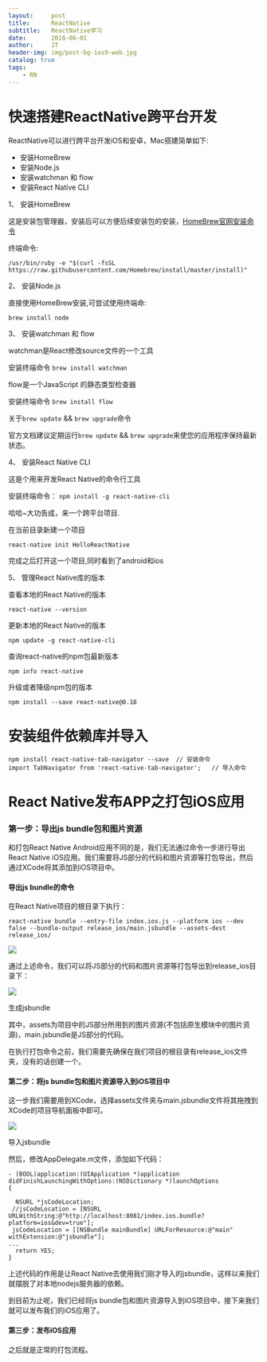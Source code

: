 ```yaml
---
layout:     post
title:      ReactNative
subtitle:   ReactNative学习
date:       2018-06-01
author:     JT
header-img: img/post-bg-ios9-web.jpg
catalog: true
tags:
    - RN
---
```


# 快速搭建ReactNative跨平台开发

ReactNative可以进行跨平台开发iOS和安卓，Mac搭建简单如下:

* 安装HomeBrew
* 安装Node.js
* 安装watchman 和 flow
* 安装React Native CLI

1、 安装HomeBrew

这是安装包管理器，安装后可以方便后续安装包的安装，[HomeBrew官网安装命令](https://brew.sh)

终端命令:

`/usr/bin/ruby -e "$(curl -fsSL https://raw.githubusercontent.com/Homebrew/install/master/install)"`

2、 安装Node.js

直接使用HomeBrew安装,可尝试使用终端命:

`brew install node`

3、 安装watchman 和 flow

watchman是React修改source文件的一个工具

安装终端命令 `brew install watchman`

flow是一个JavaScript 的静态类型检查器

安装终端命令 `brew install flow`

关于`brew update` && `brew upgrade`命令

官方文档建议定期运行`brew update` && `brew upgrade`来使您的应用程序保持最新状态。

4、 安装React Native CLI

这是个用来开发React Native的命令行工具

安装终端命令： `npm install -g react-native-cli`

哈哈~大功告成，来一个跨平台项目.

在当前目录新建一个项目

`react-native init HelloReactNative`

完成之后打开这一个项目,同时看到了android和ios

5、 管理React Native库的版本

查看本地的React Native的版本

`react-native --version`

更新本地的React Native的版本

`npm update -g react-native-cli`

查询react-native的npm包最新版本

`npm info react-native`

升级或者降级npm包的版本

`npm install --save react-native@0.18`

# 安装组件依赖库并导入

```
npm install react-native-tab-navigator --save  // 安装命令
import TabNavigator from 'react-native-tab-navigator';   // 导入命令
```

# React Native发布APP之打包iOS应用

### 第一步：导出js bundle包和图片资源

和打包React Native Android应用不同的是，我们无法通过命令一步进行导出React Native iOS应用。我们需要将JS部分的代码和图片资源等打包导出，然后通过XCode将其添加到iOS项目中。

#### 导出js bundle的命令

在React Native项目的根目录下执行：

`react-native bundle --entry-file index.ios.js --platform ios --dev false --bundle-output release_ios/main.jsbundle --assets-dest release_ios/`

![](https://wtj900.github.io/img/RN/打包命令.png)

通过上述命令，我们可以将JS部分的代码和图片资源等打包导出到release_ios目录下：

![](https://wtj900.github.io/img/RN/打包资源.png)

生成jsbundle

其中，assets为项目中的JS部分所用到的图片资源(不包括原生模块中的图片资源)，main.jsbundle是JS部分的代码。

在执行打包命令之前，我们需要先确保在我们项目的根目录有release_ios文件夹，没有的话创建一个。

#### 第二步：将js bundle包和图片资源导入到iOS项目中

这一步我们需要用到XCode，选择assets文件夹与main.jsbundle文件将其拖拽到XCode的项目导航面板中即可。

![](https://wtj900.github.io/img/RN/导入资源.png)

导入jsbundle

然后，修改AppDelegate.m文件，添加如下代码：

```
- (BOOL)application:(UIApplication *)application didFinishLaunchingWithOptions:(NSDictionary *)launchOptions
{
 
  NSURL *jsCodeLocation;
 //jsCodeLocation = [NSURL URLWithString:@"http://localhost:8081/index.ios.bundle?platform=ios&dev=true"];
 jsCodeLocation = [[NSBundle mainBundle] URLForResource:@"main" withExtension:@"jsbundle"];
...
  return YES;
}
```

上述代码的作用是让React Native去使用我们刚才导入的jsbundle，这样以来我们就摆脱了对本地nodejs服务器的依赖。

到目前为止呢，我们已经将js bundle包和图片资源导入到iOS项目中，接下来我们就可以发布我们的iOS应用了。

#### 第三步：发布iOS应用

之后就是正常的打包流程。